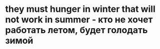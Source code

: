 # they must hunger in winter that will not work in summer - кто не хочет работать летом, будет голодать зимой
